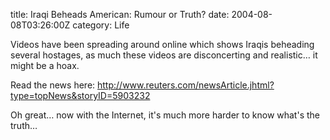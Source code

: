 title: Iraqi Beheads American: Rumour or Truth?
date: 2004-08-08T03:26:00Z
category: Life

Videos have been spreading around online which shows Iraqis beheading several hostages, as much these videos are disconcerting and realistic… it might be a hoax.

Read the news here: http://www.reuters.com/newsArticle.jhtml?type=topNews&storyID=5903232

Oh great… now with the Internet, it's much more harder to know what's the truth…
